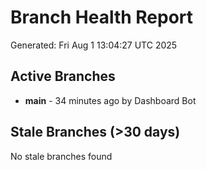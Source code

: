 # Branch Health Report
Generated: Fri Aug  1 13:04:27 UTC 2025

## Active Branches
- **main** - 34 minutes ago by Dashboard Bot

## Stale Branches (>30 days)
No stale branches found
